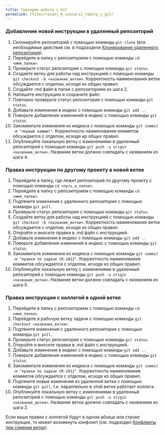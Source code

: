 ```yaml
---
title: Сценарии работы с Git
permalink: /files/razdel_6_szenarii_raboty_s_git/
---
```


### Добавление новой инструкции в удаленный репозиторий

1. Склонируйте репозиторий с помощью команды `git clone` (все необходимые действия см. в подразделе [Клонирование удаленного репозитория](/primery/files/razdel_4_rabota_s_lokalnum_repozitoriem/)).
2. Перейдите в папку с репозиторием с помощью команды `cd <имя_папки>`.
3. Проверьте статус репозитория с помощью команды `git status`.
4. Создайте ветку для работы над инструкцией с помощью команды `git checkout -b <название_ветки>`. Корректность наименования веток обсуждается с отделом, исходя из общих правил.
5. Создайте .md файл в папке с репозиторием из шага 2.
6. Напишите инструкцию и сохраните файл.
7. Повторно проверьте статус репозитория с помощью команды `git status`.
8. Добавьте изменения в индекс с помощью команды `git add .`.
9. Поверьте добавление изменений в индекс с помощью команды `git status`.
10. Закоммитьте изменения из индекса с помощью команды `git commit -m "первый коммит"`. Корректность наименования коммитов обсуждается с отделом, исходя иp общих правил.
11. Опубликуйте локальную ветку с изменениями в удаленный репозиторий с помощью команды `git push -u origin <название_ветки>`. Название ветки должно совпадать с названием из шага 4.

### Правка инструкции по другому проекту в новой ветке

1. Перейдите в папку, где лежит репозиторий по другому проекту с помощью команды `cd <путь_к_папке>`.
2. Перейдите в папку с репозиторием с помощью команды `cd <имя_папки>`.
3. Подтяните изменения с удаленного репозитория с помощью команды `git pull`.
4. Проверьте статус репозитория с помощью команды `git status`.
5. Создайте ветку для работы над инструкцией с помощью команды `git checkout -b <название_ветки>`. Корректность наименования веток обсуждается с отделом, исходя из общих правил.
6. Откройте и вносите правки в .md файл с инструкцией.
7. Добавьте изменения в индекс с помощью команды `git add .`.
8. Поверьте добавление изменений в индекс с помощью команды `git status`.
9. Закоммитьте изменения из индекса с помощью команды `git commit -m "правки по задаче CR-1012"`. Корректность наименования коммитов обсуждается с отделом, исходя из общих правил.
10. Опубликуйте локальную ветку с изменениями в удаленный репозиторий с помощью команды `git push -u origin <название_ветки>`. Название ветки должно совпадать с названием из шага 5.

### Правка инструкции с коллегой в одной ветке

1. Перейдите в папку с репозиторием с помощью команды `cd <имя_папки>`.
2. Перейдите в рабочую ветку задачи с помощью команды `git checkout <название_ветки>`.
3. Подтяните изменения с удаленного репозитория с помощью команды `git pull`.
4. Проверьте статус репозитория с помощью команды `git status`.
5. Откройте и вносите правки в .md файл с инструкцией.
6. Добавьте изменения в индекс с помощью команды `git add .`.
7. Поверьте добавление изменений в индекс с помощью команды `git status`.
8. Закоммитьте изменения из индекса с помощью команды `git commit -m "правки по задаче CR-1012"`. Корректность наименования коммитов обсуждается с отделом, исходя из общих правил.
9. Подтяните новые изменения из удаленной ветки с помощью команды `git pull`, т.к. параллельно в этой ветке работает коллега.
10. Опубликуйте локальную ветку с изменениями в удаленный репозиторий с помощью команды `git push -u origin <название_ветки>`. Название ветки должно совпадать с названием из шага 2.

Если ваши правки с коллегой будут в одном абзаце или строке инструкции, то может возникнуть конфликт (см. подраздел [Конфликты при слиянии веток](/primery/files/razdel_5_rabota_s_udalenym_repozitoriem/)).
